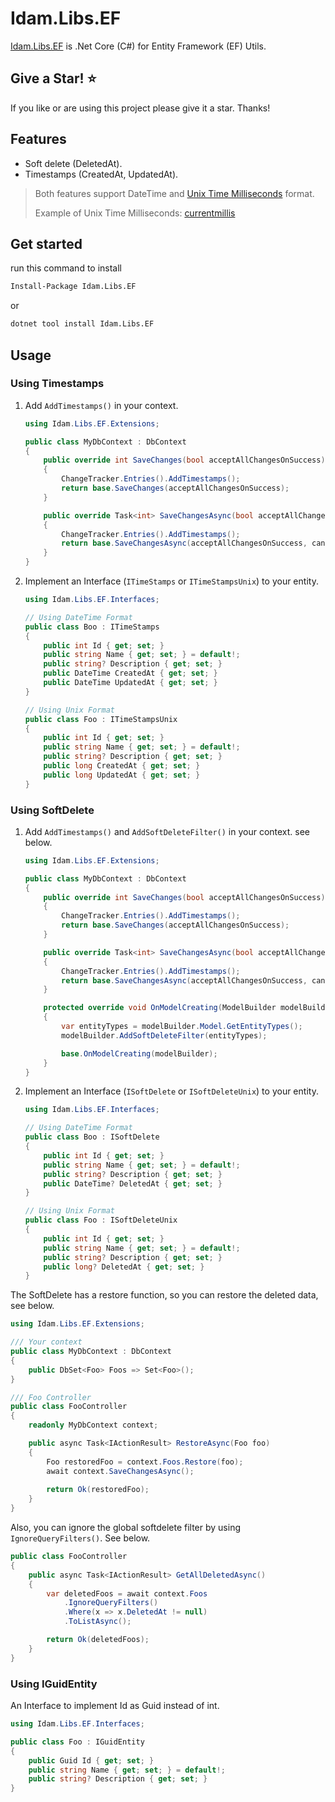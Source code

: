 # Idam.Libs.EF

[Idam.Libs.EF](https://github.com/idamachmadfaizin/Idam.Libs.EF) is .Net Core (C#) for Entity Framework (EF) Utils.

## Give a Star! :star:

If you like or are using this project please give it a star. Thanks!

## Features

- Soft delete (DeletedAt).
- Timestamps (CreatedAt, UpdatedAt).

>Both features support DateTime and [Unix Time Milliseconds](https://learn.microsoft.com/en-us/dotnet/api/system.datetimeoffset.tounixtimemilliseconds?view=net-7.0) format.
>
>Example of Unix Time Milliseconds: [currentmillis](https://currentmillis.com)

## Get started

run this command to install

```sh
Install-Package Idam.Libs.EF
```

or

```sh
dotnet tool install Idam.Libs.EF
```

## Usage

### Using Timestamps

1. Add `AddTimestamps()` in your context.

    ```cs
    using Idam.Libs.EF.Extensions;

    public class MyDbContext : DbContext
    {
        public override int SaveChanges(bool acceptAllChangesOnSuccess)
        {
            ChangeTracker.Entries().AddTimestamps();
            return base.SaveChanges(acceptAllChangesOnSuccess);
        }

        public override Task<int> SaveChangesAsync(bool acceptAllChangesOnSuccess, CancellationToken cancellationToken = default)
        {
            ChangeTracker.Entries().AddTimestamps();
            return base.SaveChangesAsync(acceptAllChangesOnSuccess, cancellationToken);
        }
    }
    ```

2. Implement an Interface (`ITimeStamps` or `ITimeStampsUnix`) to your entity.

    ```cs
    using Idam.Libs.EF.Interfaces;

    // Using DateTime Format
    public class Boo : ITimeStamps
    {
        public int Id { get; set; }
        public string Name { get; set; } = default!;
        public string? Description { get; set; }
        public DateTime CreatedAt { get; set; }
        public DateTime UpdatedAt { get; set; }
    }

    // Using Unix Format
    public class Foo : ITimeStampsUnix
    {
        public int Id { get; set; }
        public string Name { get; set; } = default!;
        public string? Description { get; set; }
        public long CreatedAt { get; set; }
        public long UpdatedAt { get; set; }
    }
    ```

### Using SoftDelete

1. Add `AddTimestamps()` and `AddSoftDeleteFilter()` in your context. see below.

    ```cs git
    using Idam.Libs.EF.Extensions;

    public class MyDbContext : DbContext
    {
        public override int SaveChanges(bool acceptAllChangesOnSuccess)
        {
            ChangeTracker.Entries().AddTimestamps();
            return base.SaveChanges(acceptAllChangesOnSuccess);
        }

        public override Task<int> SaveChangesAsync(bool acceptAllChangesOnSuccess, CancellationToken cancellationToken = default)
        {
            ChangeTracker.Entries().AddTimestamps();
            return base.SaveChangesAsync(acceptAllChangesOnSuccess, cancellationToken);
        }

        protected override void OnModelCreating(ModelBuilder modelBuilder)
        {
            var entityTypes = modelBuilder.Model.GetEntityTypes();
            modelBuilder.AddSoftDeleteFilter(entityTypes);

            base.OnModelCreating(modelBuilder);
        }
    }
    ```

2. Implement an Interface (`ISoftDelete` or `ISoftDeleteUnix`) to your entity.

    ```cs
    using Idam.Libs.EF.Interfaces;

    // Using DateTime Format
    public class Boo : ISoftDelete
    {
        public int Id { get; set; }
        public string Name { get; set; } = default!;
        public string? Description { get; set; }
        public DateTime? DeletedAt { get; set; }
    }

    // Using Unix Format
    public class Foo : ISoftDeleteUnix
    {
        public int Id { get; set; }
        public string Name { get; set; } = default!;
        public string? Description { get; set; }
        public long? DeletedAt { get; set; }
    }
    ```

The SoftDelete has a restore function, so you can restore the deleted data, see below.

```cs
using Idam.Libs.EF.Extensions;

/// Your context
public class MyDbContext : DbContext
{
    public DbSet<Foo> Foos => Set<Foo>();
}

/// Foo Controller
public class FooController
{
    readonly MyDbContext context;

    public async Task<IActionResult> RestoreAsync(Foo foo)
    {
        Foo restoredFoo = context.Foos.Restore(foo);
        await context.SaveChangesAsync();
        
        return Ok(restoredFoo);
    }
}
```

Also, you can ignore the global softdelete filter by using `IgnoreQueryFilters()`. See below.

```cs
public class FooController
{
    public async Task<IActionResult> GetAllDeletedAsync()
    {
        var deletedFoos = await context.Foos
            .IgnoreQueryFilters()
            .Where(x => x.DeletedAt != null)
            .ToListAsync();

        return Ok(deletedFoos);
    }
}
```

### Using IGuidEntity

An Interface to implement Id as Guid instead of int.

```cs
using Idam.Libs.EF.Interfaces;

public class Foo : IGuidEntity
{
    public Guid Id { get; set; }
    public string Name { get; set; } = default!;
    public string? Description { get; set; }
}
```
